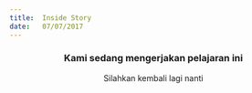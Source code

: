```yaml
---
title:  Inside Story
date:   07/07/2017
---
```


### <center>Kami sedang mengerjakan pelajaran ini</center>
<center>Silahkan kembali lagi nanti</center>

